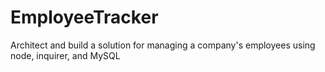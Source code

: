 # EmployeeTracker
Architect and build a solution for managing a company's employees using node, inquirer, and MySQL
